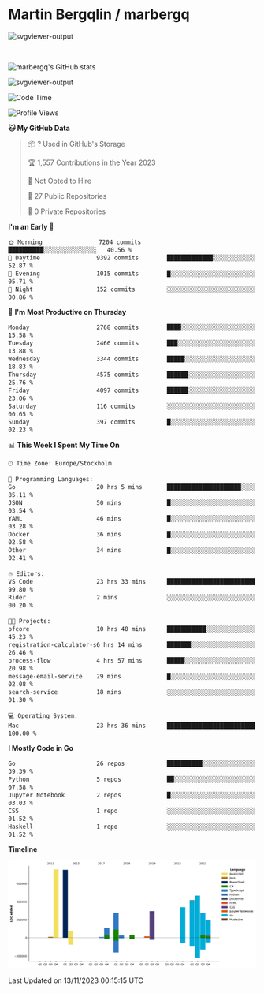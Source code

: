 # Martin Bergqlin / marbergq

![svgviewer-output](https://user-images.githubusercontent.com/2405410/206014777-22d41ecb-c24f-421d-b7d9-bba2cb5bb0de.svg)

<br>

<!--- [![Martin's Week](https://github-readme-stats.vercel.app/api/wakatime?username=marbergq&theme=dark)](https://github.com/anuraghazra/github-readme-stats) -->

![marbergq's GitHub stats](https://github-readme-stats.vercel.app/api?username=marbergq&count_private=true&show_icons=true)

![svgviewer-output](https://wakatime.com/badge/user/3f0a2069-6683-4e19-9a4a-7d21ea815067.svg)

<!--START_SECTION:waka-->
![Code Time](http://img.shields.io/badge/Code%20Time-3%2C500%20hrs%2031%20mins-blue)

![Profile Views](http://img.shields.io/badge/Profile%20Views-0-blue)

**🐱 My GitHub Data** 

> 📦 ? Used in GitHub's Storage 
 > 
> 🏆 1,557 Contributions in the Year 2023
 > 
> 🚫 Not Opted to Hire
 > 
> 📜 27 Public Repositories 
 > 
> 🔑 0 Private Repositories 
 > 
**I'm an Early 🐤** 

```text
🌞 Morning                7204 commits        ██████████░░░░░░░░░░░░░░░   40.56 % 
🌆 Daytime                9392 commits        █████████████░░░░░░░░░░░░   52.87 % 
🌃 Evening                1015 commits        █░░░░░░░░░░░░░░░░░░░░░░░░   05.71 % 
🌙 Night                  152 commits         ░░░░░░░░░░░░░░░░░░░░░░░░░   00.86 % 
```
📅 **I'm Most Productive on Thursday** 

```text
Monday                   2768 commits        ████░░░░░░░░░░░░░░░░░░░░░   15.58 % 
Tuesday                  2466 commits        ███░░░░░░░░░░░░░░░░░░░░░░   13.88 % 
Wednesday                3344 commits        █████░░░░░░░░░░░░░░░░░░░░   18.83 % 
Thursday                 4575 commits        ██████░░░░░░░░░░░░░░░░░░░   25.76 % 
Friday                   4097 commits        ██████░░░░░░░░░░░░░░░░░░░   23.06 % 
Saturday                 116 commits         ░░░░░░░░░░░░░░░░░░░░░░░░░   00.65 % 
Sunday                   397 commits         █░░░░░░░░░░░░░░░░░░░░░░░░   02.23 % 
```


📊 **This Week I Spent My Time On** 

```text
🕑︎ Time Zone: Europe/Stockholm

💬 Programming Languages: 
Go                       20 hrs 5 mins       █████████████████████░░░░   85.11 % 
JSON                     50 mins             █░░░░░░░░░░░░░░░░░░░░░░░░   03.54 % 
YAML                     46 mins             █░░░░░░░░░░░░░░░░░░░░░░░░   03.28 % 
Docker                   36 mins             █░░░░░░░░░░░░░░░░░░░░░░░░   02.58 % 
Other                    34 mins             █░░░░░░░░░░░░░░░░░░░░░░░░   02.41 % 

🔥 Editors: 
VS Code                  23 hrs 33 mins      █████████████████████████   99.80 % 
Rider                    2 mins              ░░░░░░░░░░░░░░░░░░░░░░░░░   00.20 % 

🐱‍💻 Projects: 
pfcore                   10 hrs 40 mins      ███████████░░░░░░░░░░░░░░   45.23 % 
registration-calculator-s6 hrs 14 mins       ███████░░░░░░░░░░░░░░░░░░   26.46 % 
process-flow             4 hrs 57 mins       █████░░░░░░░░░░░░░░░░░░░░   20.98 % 
message-email-service    29 mins             █░░░░░░░░░░░░░░░░░░░░░░░░   02.08 % 
search-service           18 mins             ░░░░░░░░░░░░░░░░░░░░░░░░░   01.30 % 

💻 Operating System: 
Mac                      23 hrs 36 mins      █████████████████████████   100.00 % 
```

**I Mostly Code in Go** 

```text
Go                       26 repos            ██████████░░░░░░░░░░░░░░░   39.39 % 
Python                   5 repos             ██░░░░░░░░░░░░░░░░░░░░░░░   07.58 % 
Jupyter Notebook         2 repos             █░░░░░░░░░░░░░░░░░░░░░░░░   03.03 % 
CSS                      1 repo              ░░░░░░░░░░░░░░░░░░░░░░░░░   01.52 % 
Haskell                  1 repo              ░░░░░░░░░░░░░░░░░░░░░░░░░   01.52 % 
```



**Timeline**

![Lines of Code chart](https://raw.githubusercontent.com/marbergq/marbergq/main/assets/bar_graph.png)


 Last Updated on 13/11/2023 00:15:15 UTC
<!--END_SECTION:waka-->
